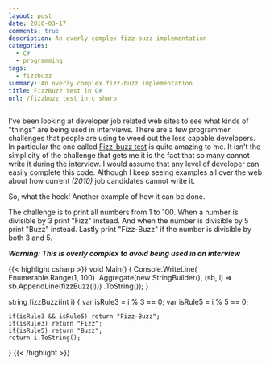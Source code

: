 ```yaml
---
layout: post
date: 2010-03-17
comments: true
description: An overly complex fizz-buzz implementation
categories:
  - C#
  - programming
tags:
  - fizzbuzz
summary: An overly complex fizz-buzz implementation
title: FizzBuzz test in C#
url: /fizzbuzz_test_in_c_sharp
---
```


I've been looking at developer job related web sites to see what kinds of "things" are being used in interviews. There are a few programmer challenges that people are using to weed out the less capable developers. In particular the one called [Fizz-buzz test][1] is quite amazing to me. It isn't the simplicity of the challenge that gets me it is the fact that so many cannot write it during the interview. I would assume that any level of developer can easily complete this code. Although I keep seeing examples all over the web about how current *(2010)* job candidates cannot write it.

So, what the heck! Another example of how it can be done.

The challenge is to print all numbers from 1 to 100. When a number is divisible by 3 print "Fizz" instead. And when the number is divisible by 5 print "Buzz" instead. Lastly print "Fizz-Buzz" if the number is divisible by both 3 and 5.

**_Warning: This is overly complex to avoid being used in an interview_**

{{< highlight csharp >}}
void Main()
{
    Console.WriteLine(
        Enumerable.Range(1, 100)
            .Aggregate(new StringBuilder(), (sb, i) => sb.AppendLine(fizzBuzz(i)))
            .ToString());
}

string fizzBuzz(int i)
{
    var isRule3 = i % 3 == 0;
    var isRule5 = i % 5 == 0;

    if(isRule3 && isRule5) return "Fizz-Buzz";
    if(isRule3) return "Fizz";
    if(isRule5) return "Buzz";
    return i.ToString();
}
{{< /highlight >}}

[1]: http://imranontech.com/2007/01/24/using-fizzbuzz-to-find-developers-who-grok-coding
